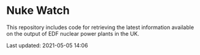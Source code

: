 # Nuke Watch

This repository includes code for retrieving the latest information available on the output of EDF nuclear power plants in the UK.

Last updated: 2021-05-05 14:06
